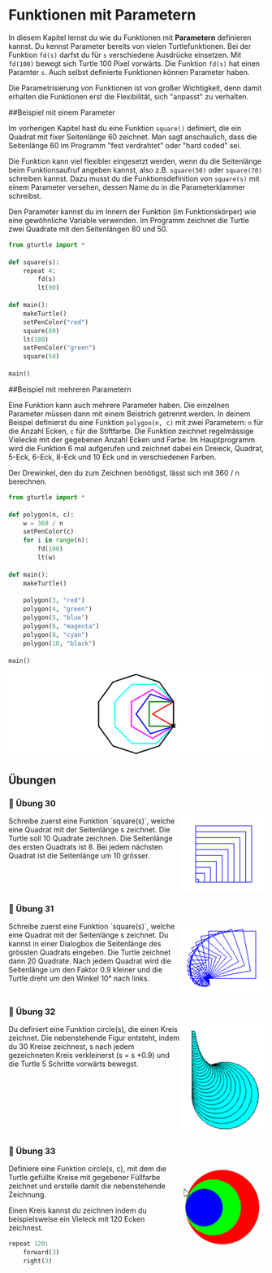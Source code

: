 ﻿# Funktionen mit Parametern

In diesem Kapitel lernst du wie du Funktionen mit **Parametern** definieren kannst.
Du kennst Parameter bereits von vielen Turtlefunktionen.
Bei der Funktion `fd(s)` darfst du für `s` verschiedene Ausdrücke einsetzen.
Mit `fd(100)` bewegt sich Turtle 100 Pixel vorwärts.
Die Funktion `fd(s)` hat einen Paramter `s`.
Auch selbst definierte Funktionen können Parameter haben.

Die Parametrisierung von Funktionen ist von großer Wichtigkeit,
denn damit erhalten die Funktionen erst die
Flexibilität, sich "anpasst" zu verhalten.

##Beispiel mit einem Parameter

Im vorherigen Kapitel hast du eine Funktion `square()` definiert, die ein Quadrat mit fixer Seitenlänge 60 zeichnet. Man sagt anschaulich, dass die Seitenlänge 60 im Programm "fest verdrahtet" oder "hard coded" sei.

Die Funktion kann viel flexibler eingesetzt werden, wenn du die Seitenlänge beim Funktionsaufruf angeben kannst, also z.B. `square(50)` oder `square(70)` schreiben kannst.
Dazu musst du die Funktionsdefinition von `square(s)` mit einem Parameter versehen, dessen Name du in die Parameterklammer schreibst. 

Den Parameter kannst du im Innern der Funktion (im Funktionskörper) wie eine gewöhnliche Variable verwenden. Im Programm zeichnet die Turtle zwei Quadrate mit den Seitenlängen 80 und 50.

```python
from gturtle import *

def square(s):    
    repeat 4: 
        fd(s) 
        lt(90)

def main():
    makeTurtle()
    setPenColor("red")
    square(80)
    lt(180)
    setPenColor("green")
    square(50)

main()
```

##Beispiel mit mehreren Parametern

Eine Funktion kann auch mehrere Parameter haben.
Die einzelnen Parameter müssen dann mit einem Beistrich getrennt werden.
In deinem Beispel definierst du eine Funktion `polygon(n, c)` mit zwei Parametern: 
`n` für die Anzahl Ecken, `c` für die Stiftfarbe.
Die Funktion zeichnet regelmässige Vielecke mit der gegebenen Anzahl Ecken und Farbe.
Im Hauptprogramm wird die Funktion 6 mal aufgerufen
und zeichnet dabei ein Dreieck, Quadrat, 5-Eck, 6-Eck,
8-Eck und 10 Eck und in verschiedenen Farben.

Der Drewinkel, den du zum Zeichnen benötigst, lässt sich mit 360 / n berechnen.

```python
from gturtle import *

def polygon(n, c):
    w = 360 / n
    setPenColor(c)
    for i in range(n):
        fd(100)
        lt(w)

def main():
    makeTurtle()

    polygon(3, "red")
    polygon(4, "green")
    polygon(5, "blue")
    polygon(6, "magenta")
    polygon(8, "cyan")
    polygon(10, "black")

main()
```

![Ausgabe des Programms](./images/polygone.png)


## Übungen

### 📝 Übung 30
<img style="float: right; width:33%" src="./images/quadrate.png">
Schreibe zuerst eine Funktion `square(s)`, welche eine Quadrat mit der 
Seitenlänge s zeichnet. 
Die Turtle soll 10 Quadrate zeichnen. Die Seitenlänge des ersten Quadrats ist 8. Bei jedem nächsten Quadrat ist die Seitenlänge um 10 grösser. 
<div style="clear:both;"></div>


### 📝 Übung 31
<img style="float: right; width:33%" src="./images/quadrate_schief.png">
Schreibe zuerst eine Funktion `square(s)`, welche eine Quadrat mit der 
Seitenlänge s zeichnet. 
Du kannst in einer Dialogbox die Seitenlänge des grössten Quadrats eingeben. Die Turtle zeichnet dann 20 Quadrate. Nach jedem Quadrat wird die Seitenlänge um den Faktor 0.9 kleiner und die Turtle dreht um den Winkel 10° nach links. 
<div style="clear:both;"></div>

### 📝 Übung 32

<img style="float: right; width:33%" src="./images/trompete.png">
Du definiert eine Funktion circle(s), die einen Kreis zeichnet. Die nebenstehende Figur entsteht, indem du 30 Kreise zeichnest, s nach jedem gezeichneten Kreis verkleinerst (s = s *0.9) und die Turtle 5 Schritte vorwärts bewegst.
<div style="clear:both;"></div>	

### 📝 Übung 33	
<img style="float: right; width:33%" src="./images/circles.png">
Definiere eine Funktion circle(s, c), mit dem die Turtle gefüllte Kreise mit gegebener Füllfarbe zeichnet und erstelle damit die nebenstehende Zeichnung.

Einen Kreis kannst du zeichnen indem du beispielsweise ein Vieleck mit 120 Ecken zeichnest.
```python
repeat 120:
    forward(3)
    right(3) 
```
<div style="clear:both;"></div>




